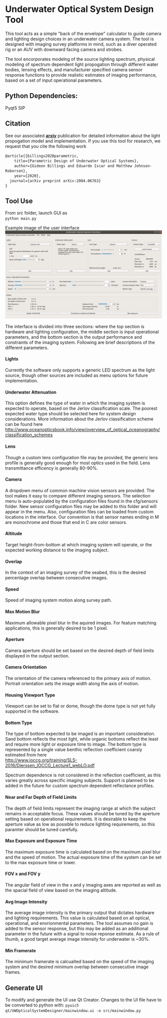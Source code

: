 # Underwater Optical System Design Tool
This tool acts as a simple "back of the envelope" calculator to guide camera and lighting design choices in an underwater camera system. The tool is designed with imaging survey platforms in mind, such as a diver operated rig or an AUV with downward facing camera and strobes.

The tool encorporates modelng of the source lighting spectrum, physical modeling of spectrum dependent light propogation through different water bodies, lensing effects, and manufacturer specified camera sensor response functions to provide realistic estimates of imaging performance, based on a set of input operational parameters.

## Python Dependencies: 
Pyqt5
SIP

## Citation  

See our associated [**arxiv**](https://arxiv.org/abs/2004.06763) publication for detailed information about the light propogation model and implementation. If you use this tool for research, we request that you cite the following work

```
@article{{billings2020parametric,
    title={Parametric Design of Underwater Optical Systems},
    author={Gideon Billings and Eduardo Iscar and Matthew Johnson-Roberson},
    year={2020},
  journal={arXiv preprint arXiv:2004.06763}
}
```

## Tool Use

From src folder, launch GUI as  
`python main.py`

Example image of the user interface  
![alt text](resources/interface.png)

The interface is divided into three sections: where the top section is hardware and lighting configuration, the middle section is input operational parameters, and the bottom section is the output performance and constraints of the imaging system. Following are brief descriptions of the different parameters.  

#### Lights

Currently the software only supports a generic LED spectrum as the light source, though other sources are included as menu options for future implementation.

#### Underwater Attenuation

This option defines the type of water in which the imaging system is expected to operate, based on the Jerlov classification scale. The poorest expected water type should be selected here for system design considerations. More information about the Jerlov classification scheme can be found here  
http://www.oceanopticsbook.info/view/overview_of_optical_oceanography/classification_schemes

#### Lens

Though a custom lens configuration file may be provided, the generic lens profile is generally good enough for most optics used in the field. Lens transmittance efficency is generally 80-90%.

#### Camera

A dropdown menu of common machine vision sensors are provided. The tool makes it easy to compare different imaging sensors. The selection menu is auto-populated by the configuration files found in the cfg/sensors folder. New sensor configuration files may be added to this folder and will appear in the menu. Also, configuration files can be loaded from custom locations in the interface. Our convention is that sensor names ending in M are monochrome and those that end in C are color sensors.

#### Altitude

Target height-from-bottom at which imaging system will operate, or the expected working distance to the imaging subject.

#### Overlap

In the context of an imaging survey of the seabed, this is the desired percentage overlap between consecutive images.

#### Speed

Speed of imaging system motion along survey path.

#### Max Motion Blur

Maximum allowable pixel blur in the aquired images. For feature matching applications, this is generally desired to be 1 pixel.

#### Aperture

Camera aperture should be set based on the desired depth of field limits displayed in the output section.

#### Camera Orientation

The orientation of the camera referenced to the primary axis of motion. Portrait orientation sets the image width along the axis of motion.

#### Housing Viewport Type

Viewport can be set to flat or dome, though the dome type is not yet fully supported in the software.

#### Bottom Type

The type of bottom expected to be imaged is an important consideration. Sand bottom reflects the most light, while organic bottoms reflect the least and require more light or exposure time to image. The bottom type is represented by a single value benthic reflection coefficient coarsly estimated from here  
http://www.ioccg.org/training/SLS-2016/Dierssen_IOCCG_Lecture1_webLO.pdf

Spectrum dependence is not considered in the reflection coefficient, as this varies greatly across specific imaging subjects. Support is planned to be added in the future for custom spectrum dependent reflectance profiles.

#### Near and Far Depth of Field Limits

The depth of field limits represent the imaging range at which the subject remains in acceptable focus. These values should be tuned by the aperture setting based on operational requirements. It is desirable to keep the aperture value as low as possible to reduce lighting requirements, so this paramter should be tuned carefully.

#### Max Exposure and Exposure Time

The maximum exposure time is calculated based on the maximum pixel blur and the speed of motion. The actual exposure time of the system can be set to the max exposure time or lower.

#### FOV x and FOV y

The angular field of view in the x and y imaging axes are reported as well as the spacial field of view based on the imaging altitude.

#### Avg Image Intensity

The average image intensity is the primary output that dictates hardware and lighting requirements. This value is calculated based on all optical, operational, and envrionmental parameters. The tool assumes no gain is added to the sensor response, but this may be added as an additional parameter in the future with a signal to noise reponse estimate. As a rule of thumb, a good target average image intensity for underwater is ~30%.

#### Min Framerate

The minimum framerate is calcualted based on the speed of the imaging system and the desired minimum overlap between consecutive image frames.

## Generate UI

To modify and generate the UI use Qt Creator. 
Changes to the UI file have to be converted to python with: 
```pyuic5 qt/UWOpticalSystemDesigner/mainwindow.ui -o src/mainwindow.py```
